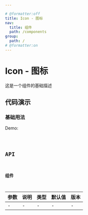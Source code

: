 ```yaml
---

# @formatter:off
title: Icon - 图标
nav:
  title: 组件
  path: /components
group:
  path: /
# @formatter:on
---
```


# Icon - 图标

这是一个组件的基础描述

## 代码演示

### 基础用法

Demo:

<code src="./index.tsx"  background="#f0f2f5" />

## API

### 组件

| 参数 | 说明 | 类型 | 默认值 | 版本 |
| ---- | ---- | ---- | ------ | ---- |
| -    | -    | -    | -      | -    |
